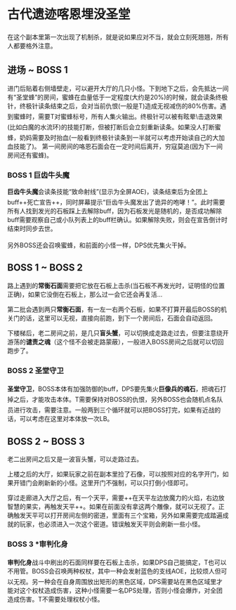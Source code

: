 # 古代遗迹喀恩埋没圣堂

在这个副本里第一次出现了机制杀，就是说如果应对不当，就会立刻死翘翘，<img class="no-zoom sm-icon" :src="$withBase('/images/jobs/tank.png')" height="20"><img class="no-zoom sm-icon" :src="$withBase('/images/jobs/healer.png')" height="20"><img class="no-zoom sm-icon" :src="$withBase('/images/jobs/dps.png')" height="20">所有人都要格外注意。

## 进场 ~ BOSS 1

进门后贴着右侧墙壁走，可以避开大厅的几只小怪。下到地下之后，会先抵达一间有“圣堂蜂”的房间，蜜蜂在血量低于一定程度(大约是20%)的时候，就会读条终极针，终极针读条结束之后，会对当前仇恨(一般是T)造成无视减伤的80%伤害。遇到蜜蜂时，需要<img class="no-zoom sm-icon" :src="$withBase('/images/jobs/tank.png')" height="20">T对蜜蜂标号，<img class="no-zoom sm-icon" :src="$withBase('/images/jobs/dps.png')" height="20">所有人集火输出。终极针可以被有眩晕\击退效果(比如<img class="no-zoom sm-icon" :src="$withBase('/images/jobs/healer.png')" height="20">白魔的水流环)的技能打断，但被打断后会立刻重新读条。如果没人打断蜜蜂，<img class="no-zoom sm-icon" :src="$withBase('/images/jobs/healer.png')" height="20">奶妈需要及时抬血(一般看到终极针读条到一半就可以考虑开始读自己的大加血技能了)。
第一间房间的咯恩石面会在一定时间后离开，穷寇莫追(因为下一间房间还有蜜蜂)。

### BOSS 1 巨齿牛头魔

**巨齿牛头魔**会读条技能“致命射线”(显示为全屏AOE)，读条结束后为全团上buff++死亡宣告++，同时屏幕提示“巨齿牛头魔发出了诡异的咆哮！”。此时需要<img class="no-zoom sm-icon" :src="$withBase('/images/jobs/tank.png')" height="20"><img class="no-zoom sm-icon" :src="$withBase('/images/jobs/healer.png')" height="20"><img class="no-zoom sm-icon" :src="$withBase('/images/jobs/dps.png')" height="20">所有人找到发光的石板踩上去解除buff，因为石板发光是随机的，是否成功解除buff需要观察自己或小队列表上的buff栏确认。如果解除失败，则会在宣告倒计时结束时同步去世。

另外BOSS还会召唤蜜蜂，和前面的小怪一样，<img class="no-zoom sm-icon" :src="$withBase('/images/jobs/dps.png')" height="20">DPS优先集火干掉。

## BOSS 1 ~ BOSS 2

路上遇到的**常衡石面**需要把它放在石板上击杀(当石板不再发光时，证明怪的位置正确)，如果它没倒在石板上，那么过一会它还会再复活…

第二批会遇到两只**常衡石面**，有一左一右两个石板，如果不打算开最后BOSS的机关门的话，这里可以无视，直接向前跑，到下一个房间后，石面会自动返回。

下楼梯后，老二房间之前，是几只**盲头蟹**，可以切换成走路走过去，但要注意绕开游荡的**谴责之魂**（这个怪不会被走路蒙蔽），一般进入BOSS房间之后就可以切回跑步了。

### BOSS 2 圣堂守卫

**圣堂守卫**，BOSS本体有加强防御的buff，<img class="no-zoom sm-icon" :src="$withBase('/images/jobs/dps.png')" height="20">DPS要先集火**巨像兵的魂石**，把魂石打掉之后，才能攻击本体。<img class="no-zoom sm-icon" :src="$withBase('/images/jobs/tank.png')" height="20">T需要保持对BOSS的仇恨，另外BOSS也会随机点名队员进行攻击，需要<img class="no-zoom sm-icon" :src="$withBase('/images/jobs/healer.png')" height="20">注意。一般两到三个循环就可以把BOSS打完，如果有近战的话，可以考虑在这里对本体放一次LB。

## BOSS 2 ~ BOSS 3

老二出房间之后又是一波盲头蟹，可以走路过去。

上楼之后的大厅，如果玩家之前在副本里捡了石像，可以按照对应的名字开门，如果开错门会刷新新的小怪。这里开门不强制，可以只打倒小怪即可。

穿过走廊进入大厅之后，有一个天平，需要++在天平左边放魔力的火焰，右边放智慧的果实，再触发天平++。如果在前面没有拿这两个雕像，就可以无视了。正确触发天平可以打开房间左侧的密道，里面有三个宝箱，另外如果需要完成踏遍成就的玩家，也必须进入一次这个密道。错误触发天平则会刷新一些小怪。

### BOSS 3 *审判化身
**审判化身**战斗中刷出的石面同样要在石板上击杀，如果<img class="no-zoom sm-icon" :src="$withBase('/images/jobs/dps.png')" height="20">DPS自己能搞定，T也可以不用管。BOSS会召唤两种权杖，其中一种会发射蓝色的支线AOE，比较烦人但可以无视。另一种会在自身周围放出矩形的黑色区域，<img class="no-zoom sm-icon" :src="$withBase('/images/jobs/dps.png')" height="20">DPS需要站在黑色区域里才能对这个权杖造成伤害，这种小怪需要一名DPS处理，否则小怪会爆炸，对全团造成伤害。T不需要处理权杖小怪。